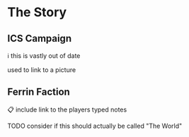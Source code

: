 # The Story

## ICS Campaign

ℹ️ this is vastly out of date

used to link to a picture

## Ferrin Faction

 📋 include link to the players typed notes
 
 
 TODO consider if this should actually be called "The World"
